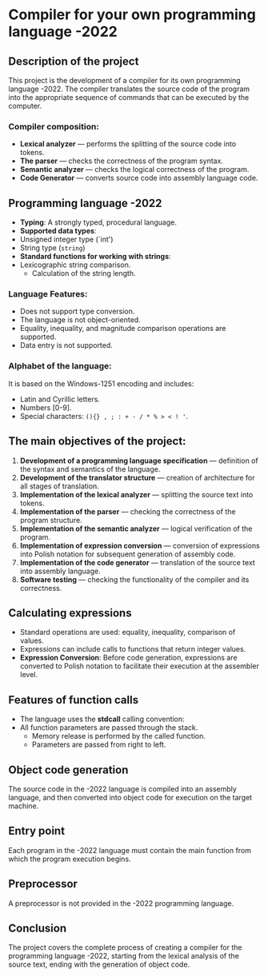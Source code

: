 # Compiler for your own programming language -2022

## Description of the project

This project is the development of a compiler for its own programming language -2022. The compiler translates the source code of the program into the appropriate sequence of commands that can be executed by the computer.

### Compiler composition:
- **Lexical analyzer** — performs the splitting of the source code into tokens.
- **The parser** — checks the correctness of the program syntax.
- **Semantic analyzer** — checks the logical correctness of the program.
- **Code Generator** — converts source code into assembly language code.

## Programming language -2022

- **Typing**: A strongly typed, procedural language.
- **Supported data types**:
- Unsigned integer type (`int')
- String type (`string`)
- **Standard functions for working with strings**:
- Lexicographic string comparison.
  - Calculation of the string length.

### Language Features:
- Does not support type conversion.
- The language is not object-oriented.
- Equality, inequality, and magnitude comparison operations are supported.
- Data entry is not supported.

### Alphabet of the language:
It is based on the Windows-1251 encoding and includes:
- Latin and Cyrillic letters.
- Numbers [0-9].
- Special characters: `(){} , ; : + - / * % > < ! '`.

## The main objectives of the project:

1. **Development of a programming language specification** — definition of the syntax and semantics of the language.
2. **Development of the translator structure** — creation of architecture for all stages of translation.
3. **Implementation of the lexical analyzer** — splitting the source text into tokens.
4. **Implementation of the parser** — checking the correctness of the program structure.
5. **Implementation of the semantic analyzer** — logical verification of the program.
6. **Implementation of expression conversion** — conversion of expressions into Polish notation for subsequent generation of assembly code.
7. **Implementation of the code generator** — translation of the source text into assembly language.
8. **Software testing** — checking the functionality of the compiler and its correctness.

## Calculating expressions

- Standard operations are used: equality, inequality, comparison of values.
- Expressions can include calls to functions that return integer values.
- **Expression Conversion**: Before code generation, expressions are converted to Polish notation to facilitate their execution at the assembler level.

## Features of function calls

- The language uses the **stdcall** calling convention:
- All function parameters are passed through the stack.
  - Memory release is performed by the called function.
  - Parameters are passed from right to left.

## Object code generation

The source code in the -2022 language is compiled into an assembly language, and then converted into object code for execution on the target machine.

## Entry point

Each program in the -2022 language must contain the main function from which the program execution begins.

## Preprocessor

A preprocessor is not provided in the -2022 programming language.

## Conclusion

The project covers the complete process of creating a compiler for the programming language -2022, starting from the lexical analysis of the source text, ending with the generation of object code.
